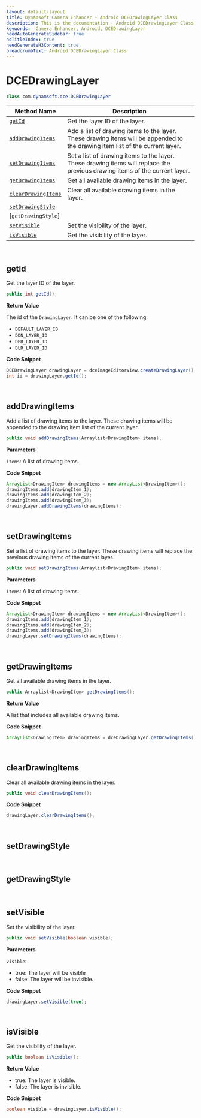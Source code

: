 ```yaml
---
layout: default-layout
title: Dynamsoft Camera Enhancer - Android DCEDrawingLayer Class
description: This is the documentation - Android DCEDrawingLayer Class page of Dynamsoft Camera Enhancer.
keywords:  Camera Enhancer, Android, DCEDrawingLayer
needAutoGenerateSidebar: true
noTitleIndex: true
needGenerateH3Content: true
breadcrumbText: Android DCEDrawingLayer Class
---
```


# DCEDrawingLayer

```java
class com.dynamsoft.dce.DCEDrawingLayer
```

| Method Name | Description |
| ----------- | ----------- |
| [`getId`](#getid) | Get the layer ID of the layer. |
| [`addDrawingItems`](#adddrawingitems) | Add a list of drawing items to the layer. These drawing items will be appended to the drawing item list of the current layer. |
| [`setDrawingItems`](#setdrawingitems) | Set a list of drawing items to the layer. These drawing items will replace the previous drawing items of the current layer. |
| [`getDrawingItems`](#getdrawingitems) | Get all available drawing items in the layer. |
| [`clearDrawingItems`](#cleardrawingitems) | Clear all available drawing items in the layer. |
| [`setDrawingStyle`](#setdrawingstyle) |  |
| [`getDrawingStyle`] |  |
| [`setVisible`](#setvisible) | Set the visibility of the layer. |
| [`isVisible`](#isvisible) | Get the visibility of the layer. |

&nbsp;

## getId

Get the layer ID of the layer.

```java
public int getId();
```

**Return Value**

The id of the `DrawingLayer`. It can be one of the following:

- `DEFAULT_LAYER_ID`
- `DDN_LAYER_ID`
- `DBR_LAYER_ID`
- `DLR_LAYER_ID`

**Code Snippet**

```java
DCEDrawingLayer drawingLayer = dceImageEditorView.createDrawingLayer();
int id = drawingLayer.getId();
```

&nbsp;

## addDrawingItems

Add a list of drawing items to the layer. These drawing items will be appended to the drawing item list of the current layer.

```java
public void addDrawingItems(Arraylist<DrawingItem> items); 
```

**Parameters**

`items`: A list of drawing items.

**Code Snippet**

```java
ArrayList<DrawingItem> drawingItems = new ArrayList<DrawingItem>();
drawingItems.add(drawingItem_1);
drawingItems.add(drawingItem_2);
drawingItems.add(drawingItem_3);
drawingLayer.addDrawingItems(drawingItems);
```

&nbsp;

## setDrawingItems

Set a list of drawing items to the layer. These drawing items will replace the previous drawing items of the current layer.

```java
public void setDrawingItems(Arraylist<DrawingItem> items); 
```

**Parameters**

`items`: A list of drawing items.

**Code Snippet**

```java
ArrayList<DrawingItem> drawingItems = new ArrayList<DrawingItem>();
drawingItems.add(drawingItem_1);
drawingItems.add(drawingItem_2);
drawingItems.add(drawingItem_3);
drawingLayer.setDrawingItems(drawingItems);
```

&nbsp;

## getDrawingItems

Get all available drawing items in the layer.

```java
public Arraylist<DrawingItem> getDrawingItems();
```

**Return Value**

A list that includes all available drawing items.

**Code Snippet**

```java
ArrayList<DrawingItem> drawingItems = dceDrawingLayer.getDrawingItems();
```

&nbsp;

## clearDrawingItems

Clear all available drawing items in the layer.

```java
public void clearDrawingItems();
```

**Code Snippet**

```java
drawingLayer.clearDrawingItems();
```

&nbsp;

## setDrawingStyle

&nbsp;

## getDrawingStyle

&nbsp;

## setVisible

Set the visibility of the layer.

```java
public void setVisible(boolean visible);
```

**Parameters**

`visible`:

- true: The layer will be visible
- false: The layer will be invisible.

**Code Snippet**

```java
drawingLayer.setVisible(true);
```

&nbsp;

## isVisible

Get the visibility of the layer.

```java
public boolean isVisible();
```

**Return Value**

- true: The layer is visible.
- false: The layer is invisible.

**Code Snippet**

```java
boolean visible = drawingLayer.isVisible();
```
